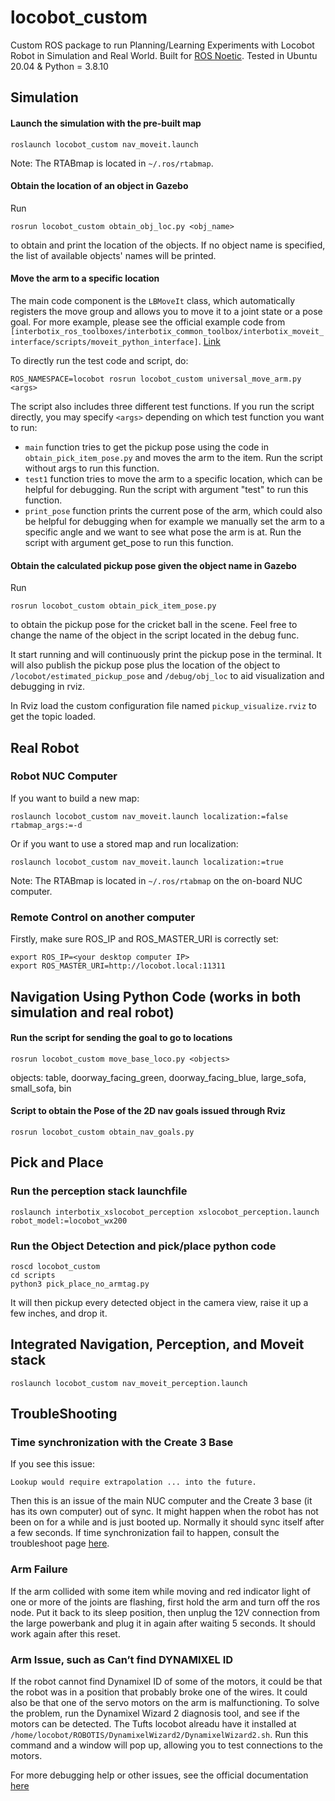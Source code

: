 # locobot_custom
Custom ROS package to run Planning/Learning Experiments with Locobot Robot in Simulation and Real World.
Built for [ROS Noetic](http://wiki.ros.org/noetic).
Tested in Ubuntu 20.04 & Python = 3.8.10

## Simulation
#### Launch the simulation with the pre-built map

```
roslaunch locobot_custom nav_moveit.launch
```
Note: The RTABmap is located in `~/.ros/rtabmap`.

#### Obtain the location of an object in Gazebo
Run
```
rosrun locobot_custom obtain_obj_loc.py <obj_name>
```
to obtain and print the location of the objects. If no object name is specified, the list of available objects' names will be printed.

#### Move the arm to a specific location

The main code component is the `LBMoveIt` class, which automatically
registers the move group and allows you to move it to a joint
state or a pose goal. For more example, please see the official
example code from
`[interbotix_ros_toolboxes/interbotix_common_toolbox/interbotix_moveit_interface/scripts/moveit_python_interface]`. [Link](https://github.com/Interbotix/interbotix_ros_toolboxes/blob/main/interbotix_common_toolbox/interbotix_moveit_interface/scripts/moveit_python_interface)

To directly run the test code and script, do:
```
ROS_NAMESPACE=locobot rosrun locobot_custom universal_move_arm.py <args>
```
The script also includes three different test functions. If you run the script directly, you may specify `<args>` depending on which test function you want to run:
- `main` function tries to get the pickup pose using the code in `obtain_pick_item_pose.py` and moves the arm to the item. Run the script without args to run this function.
- `test1` function tries to move the arm to a specific location, which can be helpful for debugging. Run the script with argument "test" to run this function.
- `print_pose` function prints the current pose of the arm, which could also be helpful for debugging when for example we manually set the arm to a specific angle and we want to see what pose the arm is at. Run the script with argument get_pose to run this function.

#### Obtain the calculated pickup pose given the object name in Gazebo
Run
```
rosrun locobot_custom obtain_pick_item_pose.py
```
to obtain the pickup pose for the cricket ball in the scene. Feel
free to change the name of the object in the script located in the debug func.

It start running and will continuously print the pickup pose in the terminal. It will also publish the pickup pose
plus the location of the object to `/locobot/estimated_pickup_pose` and
`/debug/obj_loc` to aid visualization and debugging in rviz.

In Rviz load the custom configuration file named `pickup_visualize.rviz` to get the topic loaded.


## Real Robot
### Robot NUC Computer
If you want to build a new map:
```
roslaunch locobot_custom nav_moveit.launch localization:=false rtabmap_args:=-d
```

Or if you want to use a stored map and run localization:
```
roslaunch locobot_custom nav_moveit.launch localization:=true
```
Note: The RTABmap is located in `~/.ros/rtabmap` on the on-board NUC computer.

### Remote Control on another computer
Firstly, make sure ROS_IP and ROS_MASTER_URI is correctly set:
```
export ROS_IP=<your desktop computer IP>
export ROS_MASTER_URI=http://locobot.local:11311
```

## Navigation Using Python Code (works in both simulation and real robot)
#### Run the script for sending the goal to go to locations

```
rosrun locobot_custom move_base_loco.py <objects>
```
objects: table, doorway_facing_green, doorway_facing_blue, large_sofa, small_sofa, bin

#### Script to obtain the Pose of the 2D nav goals issued through Rviz

```
rosrun locobot_custom obtain_nav_goals.py
```

## Pick and Place
### Run the perception stack launchfile
```
roslaunch interbotix_xslocobot_perception xslocobot_perception.launch robot_model:=locobot_wx200
```

### Run the Object Detection and pick/place python code
```
roscd locobot_custom
cd scripts
python3 pick_place_no_armtag.py
```

It will then pickup every detected object in the camera view, raise it up a few inches, and drop it.


## Integrated Navigation, Perception, and Moveit stack
```
roslaunch locobot_custom nav_moveit_perception.launch
```


## TroubleShooting
### Time synchronization with the Create 3 Base
If you see this issue:
```
Lookup would require extrapolation ... into the future.
```
Then this is an issue of the main NUC computer and the Create 3 base (it has its own computer) out of sync. 
It might happen when the robot has not been on for a while and is just booted up. 
Normally it should sync itself after a few seconds. 
If time synchronization fail to happen, consult the troubleshoot page [here](https://docs.trossenrobotics.com/interbotix_xslocobots_docs/troubleshooting.html#create-3-base-clock-is-not-synchronized).

### Arm Failure
If the arm collided with some item while moving and red indicator light of one or more of the joints are flashing,
first hold the arm and turn off the ros node. Put it back to its sleep position, then
unplug the 12V connection from the large powerbank and plug it in again after waiting 5 seconds. It should work
again after this reset.

### Arm Issue, such as Can’t find DYNAMIXEL ID
If the robot cannot find Dynamixel ID of some of the motors, it could be that the robot was in a position that probably broke one of the wires. It could also be that one of the servo motors on the arm is malfunctioning. To solve the problem, run the Dynamixel Wizard 2 diagnosis tool, and see if the motors can be detected. The Tufts locobot alreadu have it installed at `/home/locobot/ROBOTIS/DynamixelWizard2/DynamixelWizard2.sh`. Run this command and a window will pop up, allowing you to test connections to the motors.

For more debugging help or other issues, see the official documentation [here](https://docs.trossenrobotics.com/interbotix_xsarms_docs/troubleshooting.html#can-t-find-dynamixel-id)
